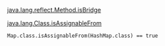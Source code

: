 



[java.lang.reflect.Method.isBridge](https://www.cnblogs.com/zsg88/p/7588929.html)

[java.lang.Class.isAssignableFrom](https://www.jianshu.com/p/c551ef77917c)

```
Map.class.isAssignableFrom(HashMap.class) == true
```


